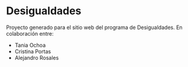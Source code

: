 # Desigualdades
Proyecto generado para el sitio web del programa de Desigualdades. 
En colaboración entre:
  * Tania Ochoa 
  * Cristina Portas
  * Alejandro Rosales
